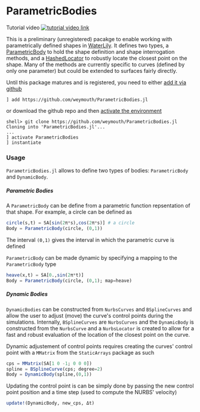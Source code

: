 # ParametricBodies

Tutorial video [![tutorial video link](https://img.youtube.com/vi/6PmJJKVOfvc/hqdefault.jpg)](https://www.youtube.com/watch?v=6PmJJKVOfvc)


This is a preliminary (unregistered) pacakge to enable working with parametrically defined shapes in [WaterLily](https://github.com/weymouth/WaterLily.jl). It defines two types, a [ParametricBody](https://github.com/weymouth/ParametricBodies.jl/blob/ec16d7efb5964c2200da65c71e643d7fbaf064c2/src/ParametricBodies.jl#L35) to hold the shape definition and shape interrogation methods, and a [HashedLocator](https://github.com/weymouth/ParametricBodies.jl/blob/ec16d7efb5964c2200da65c71e643d7fbaf064c2/src/HashedLocators.jl#L33) to robustly locate the closest point on the shape. Many of the methods are currently specific to curves (defined by only one parameter) but could be extended to surfaces fairly directly.

Until this package matures and is registered, you need to either [add it via github](https://pkgdocs.julialang.org/v1/managing-packages/#Adding-unregistered-packages) 
```
] add https://github.com/weymouth/ParametricBodies.jl
```
or download the github repo and then [activate the environment](https://pkgdocs.julialang.org/v1/environments/#Using-someone-else's-project)
```
shell> git clone https://github.com/weymouth/ParametricBodies.jl
Cloning into 'ParametricBodies.jl'...
...
] activate ParametricBodies
] instantiate
```

### Usage

`ParametricBodies.jl` allows to define two types of bodies: `ParametricBody` and `DynamicBody`.

##### Parametric Bodies

A `ParametricBody` can be define from a parametric function repsentation of that shape. For example, a circle can be defined as
```julia
circle(s,t) = SA[sin(2π*s),cos(2π*s)] # a circle
Body = ParametricBody(circle, (0,1))
```
The interval `(0,1)` gives the interval in which the parametric curve is defined

`ParametricBody` can be made dynamic by specifying a mapping to the `ParametricBody` type
```julia
heave(x,t) = SA[0.,sin(2π*t)]
Body = ParametricBody(circle, (0,1); map=heave)
```


##### Dynamic Bodies

`DynamicBodies` can be constructed from `NurbsCurves` and `BSplineCurves` and allow the user to adjust (move) the curve's control points during the simulations. Internally, `BSplineCurves` are `NurbsCurves` and the `DynamicBody` is constructed from the `NurbsCurve` and a `NurbsLocator` is created to allow for a fast and robust evaluation of the location of the closest point on the curve.

Dynamic adjustement of control points requires creating the curves' control point with a `MMatrix` from the `StaticArrays` package as such

```julia
cps = MMatrix(SA[1 0 -1; 0 0 0])
spline = BSplineCurve(cps; degree=2)
Body = DynamicBody(spline,(0,1))
```
Updating the control point is can be simply done by passing the new control point position and a time step (used to compute the NURBS' velocity)
```julia
update!(DynamicBody, new_cps, Δt)
```
